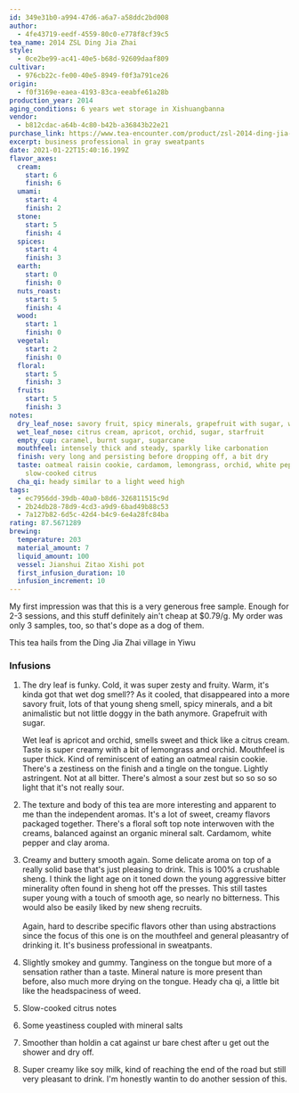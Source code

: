 ```yaml
---
id: 349e31b0-a994-47d6-a6a7-a58ddc2bd008
author:
  - 4fe43719-eedf-4559-80c0-e778f8cf39c5
tea_name: 2014 ZSL Ding Jia Zhai
style:
  - 0ce2be99-ac41-40e5-b68d-92609daaf809
cultivar:
  - 976cb22c-fe00-40e5-8949-f0f3a791ce26
origin:
  - f0f3169e-eaea-4193-83ca-eeabfe61a28b
production_year: 2014
aging_conditions: 6 years wet storage in Xishuangbanna
vendor:
  - b812cdac-a64b-4c80-b42b-a36843b22e21
purchase_link: https://www.tea-encounter.com/product/zsl-2014-ding-jia-zhai/
excerpt: business professional in gray sweatpants
date: 2021-01-22T15:40:16.199Z
flavor_axes:
  cream:
    start: 6
    finish: 6
  umami:
    start: 4
    finish: 2
  stone:
    start: 5
    finish: 4
  spices:
    start: 4
    finish: 3
  earth:
    start: 0
    finish: 0
  nuts_roast:
    start: 5
    finish: 4
  wood:
    start: 1
    finish: 0
  vegetal:
    start: 2
    finish: 0
  floral:
    start: 5
    finish: 3
  fruits:
    start: 5
    finish: 3
notes:
  dry_leaf_nose: savory fruit, spicy minerals, grapefruit with sugar, wet dog
  wet_leaf_nose: citrus cream, apricot, orchid, sugar, starfruit
  empty_cup: caramel, burnt sugar, sugarcane
  mouthfeel: intensely thick and steady, sparkly like carbonation
  finish: very long and persisting before dropping off, a bit dry
  taste: oatmeal raisin cookie, cardamom, lemongrass, orchid, white pepper, clay,
    slow-cooked citrus
  cha_qi: heady similar to a light weed high
tags:
  - ec7956dd-39db-40a0-b8d6-326811515c9d
  - 2b24db28-78d9-4cd3-a9d9-6bad49b88c53
  - 7a127b82-6d5c-42d4-b4c9-6e4a28fc84ba
rating: 87.5671289
brewing:
  temperature: 203
  material_amount: 7
  liquid_amount: 100
  vessel: Jianshui Zitao Xishi pot
  first_infusion_duration: 10
  infusion_increment: 10
---
```

My first impression was that this is a very generous free sample. Enough for 2-3 sessions, and this stuff definitely ain't cheap at $0.79/g. My order was only 3 samples, too, so that's dope as a dog of them.

This tea hails from the Ding Jia Zhai village in Yiwu

### Infusions

1. The dry leaf is funky. Cold, it was super zesty and fruity. Warm, it's kinda got that wet dog smell?? As it cooled, that disappeared into a more savory fruit, lots of that young sheng smell, spicy minerals, and a bit animalistic but not little doggy in the bath anymore. Grapefruit with sugar.

   Wet leaf is apricot and orchid, smells sweet and thick like a citrus cream. Taste is super creamy with a bit of lemongrass and orchid. Mouthfeel is super thick. Kind of reminiscent of eating an oatmeal raisin cookie. There's a zestiness on the finish and a tingle on the tongue. Lightly astringent. Not at all bitter. There's almost a sour zest but so so so so light that it's not really sour.
2. The texture and body of this tea are more interesting and apparent to me than the independent aromas. It's a lot of sweet, creamy flavors packaged together. There's a floral soft top note interwoven with the creams, balanced against an organic mineral salt. Cardamom, white pepper and clay aroma.
3. Creamy and buttery smooth again. Some delicate aroma on top of a really solid base that's just pleasing to drink. This is 100% a crushable sheng. I think the light age on it toned down the young aggressive bitter minerality often found in sheng hot off the presses. This still tastes super young with a touch of smooth age, so nearly no bitterness. This would also be easily liked by new sheng recruits.\
   \
   Again, hard to describe specific flavors other than using abstractions since the focus of this one is on the mouthfeel and general pleasantry of drinking it. It's business professional in sweatpants.
4. Slightly smokey and gummy. Tanginess on the tongue but more of a sensation rather than a taste. Mineral nature is more present than before, also much more drying on the tongue. Heady cha qi, a little bit like the headspaciness of weed.
5. Slow-cooked citrus notes
6. Some yeastiness coupled with mineral salts
7. Smoother than holdin a cat against ur bare chest after u get out the shower and dry off. 
8. Super creamy like soy milk, kind of reaching the end of the road but still very pleasant to drink. I'm honestly wantin to do another session of this.